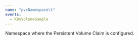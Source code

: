 ```yaml
---
name: "pvcNamespace\t"
events:
  - K8sVolumeSample
---
```


Namespace where the Persistent Volume Claim is configured.